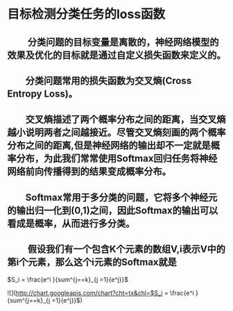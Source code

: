 # 目标检测分类任务的loss函数

## &emsp;&emsp; 分类问题的目标变量是离散的，神经网络模型的效果及优化的目标就是通过自定义损失函数来定义的。

## &emsp;&emsp;分类问题常用的损失函数为交叉熵(Cross Entropy Loss)。

## &emsp;&emsp;交叉熵描述了两个概率分布之间的距离，当交叉熵越小说明两者之间越接近。尽管交叉熵刻画的两个概率分布之间的距离,但是神经网络的输出却不一定就是概率分布，为此我们常常使用Softmax回归任务将神经网络前向传播得到的结果变成概率分布。
  
## &emsp;&emsp;Softmax常用于多分类的问题，它将多个神经元的输出归一化到(0,1)之间，因此Softmax的输出可以看成是概率，从而进行多分类。
  
## &emsp; &emsp;假设我们有一个包含K个元素的数组V,i表示V中的第i个元素，那么这个i元素的Softmax就是 
<!--<div align=center><img width="150" height="150" src="http://chart.googleapis.com/chart?cht=tx&chl= ![](http://chart.googleapis.com/chart?cht=tx&chl= $S_i = \frac{e^i }{sum^{j==k}_{j =1}{e^j}})"/></div>-->
<!--![](https://chart.apis.google.com/chart?cht=tx&chf=bg,s,FFFF00&chl= $S_i = \frac{e^i }{sum^{j==k}_{j =1}{e^j}}$)-->
$S_i = \frac{e^i }{sum^{j==k}_{j =1}{e^j}}$

![](http://chart.googleapis.com/chart?cht=tx&chl=$S_i = \frac{e^i }{sum^{j==k}_{j =1}{e^j}}$)

<!--
<center><font face="黑体" size=7> $S_i = \frac{e^i }{sum^{j==k}_{j =1}{e^j}}$</font> </center>-->



